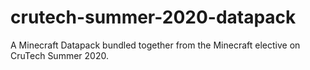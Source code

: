 # crutech-summer-2020-datapack
A Minecraft Datapack bundled together from the Minecraft elective on CruTech Summer 2020.
